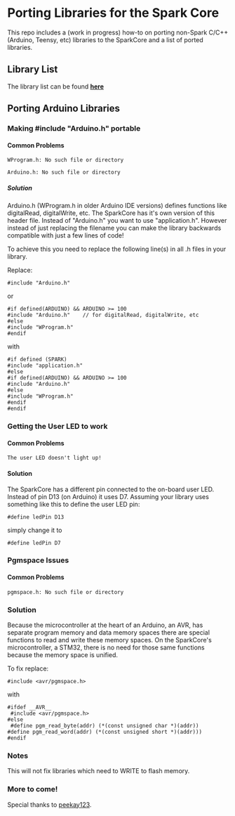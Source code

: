Porting Libraries for the Spark Core
======================

This repo includes a (work in progress) how-to on porting non-Spark C/C++ (Arduino, Teensy, etc) libraries to the SparkCore and a list of ported libraries.

## Library List
The library list can be found [**here**](https://github.com/harrisonhjones/Spark-Ported-Libraries/blob/master/LIBRARY-LIST.md)

## Porting Arduino Libraries
### Making #include "Arduino.h" portable
#### Common Problems
``WProgram.h: No such file or directory``

``Arduino.h: No such file or directory``

##### Solution
Arduino.h (WProgram.h in older Arduino IDE versions) defines functions like digitalRead, digitalWrite, etc. The SparkCore has it's own version of this header file. Instead of "Arduino.h" you want to use "application.h". However instead of just replacing the filename you can make the library backwards compatible with just a few lines of code!

To achieve this you need to replace the following line(s) in all .h files in your library.

Replace:

	#include "Arduino.h"

or

	#if defined(ARDUINO) && ARDUINO >= 100
	#include "Arduino.h"	// for digitalRead, digitalWrite, etc
	#else
	#include "WProgram.h"
	#endif

with

	#if defined (SPARK)
	#include "application.h"
	#else
	#if defined(ARDUINO) && ARDUINO >= 100
	#include "Arduino.h"
	#else
	#include "WProgram.h"
	#endif
	#endif

### Getting the User LED to work
#### Common Problems
``The user LED doesn't light up!``

#### Solution
The SparkCore has a different pin connected to the on-board user LED. Instead of pin D13 (on Arduino) it uses D7. Assuming your library uses something like this to define the user LED pin:

	#define ledPin D13

simply change it to 

	#define ledPin D7

### Pgmspace Issues
#### Common Problems
``pgmspace.h: No such file or directory``

### Solution
Because the microcontroller at the heart of an Arduino, an AVR, has separate program memory and data memory spaces there are special functions to read and write these memory spaces. On the SparkCore's microcontroller, a STM32, there is no need for those same functions because the memory space is unified.

To fix replace:

	#include <avr/pgmspace.h>

with 

	#ifdef __AVR__
	 #include <avr/pgmspace.h>
	#else
	 #define pgm_read_byte(addr) (*(const unsigned char *)(addr))
	#define pgm_read_word(addr) (*(const unsigned short *)(addr)))
	#endif

### Notes
This will not fix libraries which need to WRITE to flash memory.

### More to come!
Special thanks to [peekay123](https://community.spark.io/users/peekay123). 